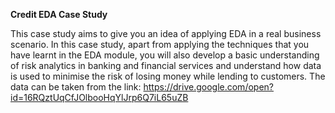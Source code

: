 **Credit EDA Case Study**

This case study aims to give you an idea of applying EDA in a real business scenario. In this case study, apart from applying the techniques that you have learnt in the EDA module, you will also develop a basic understanding of risk analytics in banking and financial services and understand how data is used to minimise the risk of losing money while lending to customers. The data can be taken from the link: https://drive.google.com/open?id=16RQztUqCfJOlbooHqYlJrp6Q7iL65uZB
